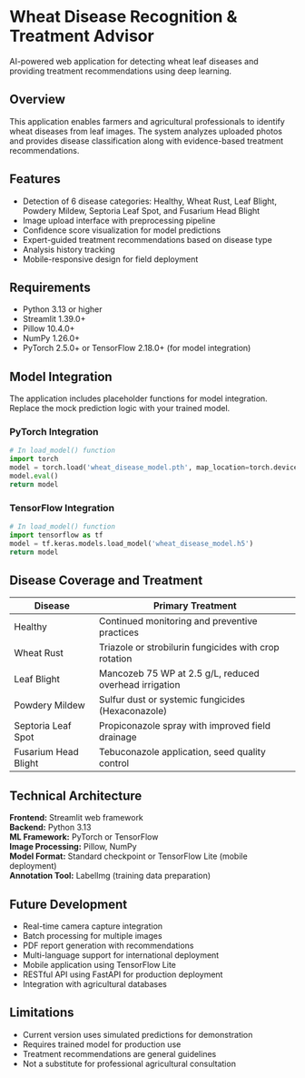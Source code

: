 # Wheat Disease Recognition & Treatment Advisor

AI-powered web application for detecting wheat leaf diseases and providing treatment recommendations using deep learning.

## Overview

This application enables farmers and agricultural professionals to identify wheat diseases from leaf images. The system analyzes uploaded photos and provides disease classification along with evidence-based treatment recommendations.

## Features

- Detection of 6 disease categories: Healthy, Wheat Rust, Leaf Blight, Powdery Mildew, Septoria Leaf Spot, and Fusarium Head Blight
- Image upload interface with preprocessing pipeline
- Confidence score visualization for model predictions
- Expert-guided treatment recommendations based on disease type
- Analysis history tracking
- Mobile-responsive design for field deployment

## Requirements

- Python 3.13 or higher
- Streamlit 1.39.0+
- Pillow 10.4.0+
- NumPy 1.26.0+
- PyTorch 2.5.0+ or TensorFlow 2.18.0+ (for model integration)

## Model Integration

The application includes placeholder functions for model integration. Replace the mock prediction logic with your trained model.

### PyTorch Integration

```python
# In load_model() function
import torch
model = torch.load('wheat_disease_model.pth', map_location=torch.device('cpu'))
model.eval()
return model
```

### TensorFlow Integration

```python
# In load_model() function
import tensorflow as tf
model = tf.keras.models.load_model('wheat_disease_model.h5')
return model
```

## Disease Coverage and Treatment

| Disease | Primary Treatment |
|---------|-------------------|
| Healthy | Continued monitoring and preventive practices |
| Wheat Rust | Triazole or strobilurin fungicides with crop rotation |
| Leaf Blight | Mancozeb 75 WP at 2.5 g/L, reduced overhead irrigation |
| Powdery Mildew | Sulfur dust or systemic fungicides (Hexaconazole) |
| Septoria Leaf Spot | Propiconazole spray with improved field drainage |
| Fusarium Head Blight | Tebuconazole application, seed quality control |

## Technical Architecture

**Frontend:** Streamlit web framework  
**Backend:** Python 3.13  
**ML Framework:** PyTorch or TensorFlow  
**Image Processing:** Pillow, NumPy  
**Model Format:** Standard checkpoint or TensorFlow Lite (mobile deployment)  
**Annotation Tool:** LabelImg (training data preparation)

## Future Development

- Real-time camera capture integration
- Batch processing for multiple images
- PDF report generation with recommendations
- Multi-language support for international deployment
- Mobile application using TensorFlow Lite
- RESTful API using FastAPI for production deployment
- Integration with agricultural databases

## Limitations

- Current version uses simulated predictions for demonstration
- Requires trained model for production use
- Treatment recommendations are general guidelines
- Not a substitute for professional agricultural consultation
